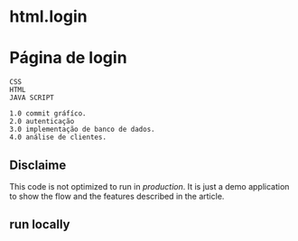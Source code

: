 # html.login
# Página de login
```use
CSS   
HTML
JAVA SCRIPT
```
```
1.0 commit gráfíco.
2.0 autenticação
3.0 implementação de banco de dados.
4.0 análise de clientes.
```




## Disclaime

This code is not optimized to run in *production*. It is just a demo application to show the flow and the features described in the article.

## run locally 

